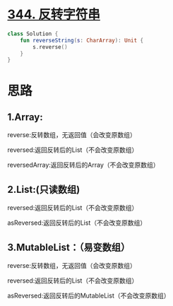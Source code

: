 # [344. 反转字符串](https://leetcode-cn.com/problems/reverse-string/)

```kotlin
class Solution {
    fun reverseString(s: CharArray): Unit {
        s.reverse()
    }
}
```

# 思路

## 1.Array:

reverse:反转数组，无返回值（会改变原数组）

reversed:返回反转后的List（不会改变原数组）

reversedArray:返回反转后的Array（不会改变原数组）

## 2.List:(只读数组)

reversed:返回反转后的List（不会改变原数组）

asReversed:返回反转后的List（不会改变原数组）

## 3.MutableList：（易变数组）

reverse:反转数组，无返回值（会改变原数组）

reversed:返回反转后的List（不会改变原数组）

asReversed:返回反转后的MutableList（不会改变原数组）

